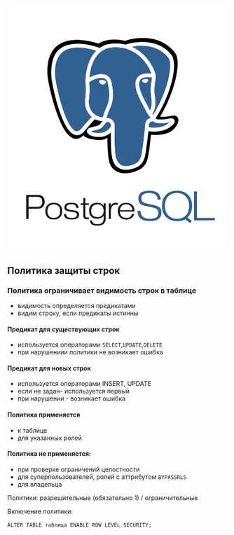 ![PostgreSQL](../../img/postgresql.png)

## Политика защиты строк

### Политика ограничивает видимость строк в таблице  
* видимость определяется предикатами 
* видим строку, если предикаты истинны


#### Предикат для существующих строк
* используется операторами `SELECT`,`UPDATE`,`DELETE`
* при нарушениии политики не возникает ошибка

#### Предикат для новых строк
* используется операторами INSERT, UPDATE
* если не задан- используется первый
* при нарушении - возникает ошибка

#### Политика применяется
* к таблице
* для указанных ролей

#### Политика не применяется:
* при проверке ограничений целостности
* для суперпользователей, ролей с аттрибутом `BYPASSRLS`
* для владельца 

Политики: разрешительные (обязательно 1) / ограничительные

Включение политики:

```
ALTER TABLE таблица ENABLE ROW LEVEL SECURITY;
```
